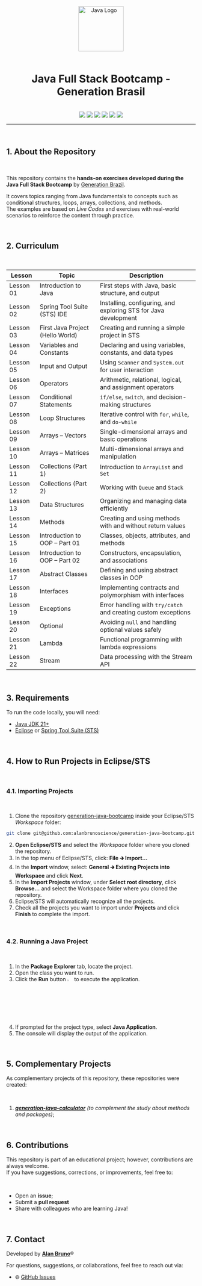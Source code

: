 <div align="center">
  <img src="https://www.vectorlogo.zone/logos/java/java-icon.svg" alt="Java Logo" width="120"/>
</div>

<br>

<h1 align="center">Java Full Stack Bootcamp - Generation Brasil</h1>

<br />

<div align="center">
  <img src="https://img.shields.io/github/languages/top/alanbrunoscience/generation-java-bootcamp?style=flat-square" />
  <img src="https://img.shields.io/github/repo-size/alanbrunoscience/generation-java-bootcamp?style=flat-square" />
  <img src="https://img.shields.io/github/languages/count/alanbrunoscience/generation-java-bootcamp?style=flat-square" />
  <img src="https://img.shields.io/github/last-commit/alanbrunoscience/generation-java-bootcamp?style=flat-square" />
  <img src="https://img.shields.io/github/issues/alanbrunoscience/generation-java-bootcamp?style=flat-square" />
  <img src="https://img.shields.io/github/issues-pr/alanbrunoscience/generation-java-bootcamp?style=flat-square" />
</div>

------

<br />

## 1. About the Repository

<br />

This repository contains the **hands-on exercises developed during the Java Full Stack Bootcamp** by [Generation Brazil](https://brazil.generation.org/).

It covers topics ranging from Java fundamentals to concepts such as conditional structures, loops, arrays, collections, and methods.  
The examples are based on *Live Codes* and exercises with real-world scenarios to reinforce the content through practice.

<br />

## 2. Curriculum

<br />

| Lesson  | Topic                                       | Description                                                                 |
| ------- | ------------------------------------------- | --------------------------------------------------------------------------- |
| Lesson 01 | Introduction to Java                      | First steps with Java, basic structure, and output                          |
| Lesson 02 | Spring Tool Suite (STS) IDE               | Installing, configuring, and exploring STS for Java development             |
| Lesson 03 | First Java Project (Hello World)          | Creating and running a simple project in STS                                |
| Lesson 04 | Variables and Constants                   | Declaring and using variables, constants, and data types                    |
| Lesson 05 | Input and Output                          | Using `Scanner` and `System.out` for user interaction                       |
| Lesson 06 | Operators                                 | Arithmetic, relational, logical, and assignment operators                   |
| Lesson 07 | Conditional Statements                    | `if/else`, `switch`, and decision-making structures                         |
| Lesson 08 | Loop Structures                           | Iterative control with `for`, `while`, and `do-while`                       |
| Lesson 09 | Arrays – Vectors                          | Single-dimensional arrays and basic operations                              |
| Lesson 10 | Arrays – Matrices                         | Multi-dimensional arrays and manipulation                                   |
| Lesson 11 | Collections (Part 1)                      | Introduction to `ArrayList` and `Set`                                       |
| Lesson 12 | Collections (Part 2)                      | Working with `Queue` and `Stack`                                            |
| Lesson 13 | Data Structures                           | Organizing and managing data efficiently                                    |
| Lesson 14 | Methods                                   | Creating and using methods with and without return values                   |
| Lesson 15 | Introduction to OOP – Part 01             | Classes, objects, attributes, and methods                                   |
| Lesson 16 | Introduction to OOP – Part 02             | Constructors, encapsulation, and associations                               |
| Lesson 17 | Abstract Classes                          | Defining and using abstract classes in OOP                                  |
| Lesson 18 | Interfaces                                | Implementing contracts and polymorphism with interfaces                     |
| Lesson 19 | Exceptions                                | Error handling with `try/catch` and creating custom exceptions              |
| Lesson 20 | Optional                                  | Avoiding `null` and handling optional values safely                         |
| Lesson 21 | Lambda                                    | Functional programming with lambda expressions                              |
| Lesson 22 | Stream                                    | Data processing with the Stream API                                         |

<br />

## 3. Requirements

To run the code locally, you will need:

- [Java JDK 21+](https://www.oracle.com/java/technologies/downloads/#jdk21)
- [Eclipse](https://eclipseide.org/) or [Spring Tool Suite (STS)](https://spring.io/tools)

<br />

## 4. How to Run Projects in Eclipse/STS

<br />

### 4.1. Importing Projects

<br />

1. Clone the repository [generation-java-bootcamp](https://github.com/alanbrunoscience/generation-java-bootcamp) inside your Eclipse/STS *Workspace* folder:

```bash
git clone git@github.com:alanbrunoscience/generation-java-bootcamp.git
```

2. **Open Eclipse/STS** and select the *Workspace* folder where you cloned the repository.  
3. In the top menu of Eclipse/STS, click: **File 🡲 Import...**  
4. In the **Import** window, select: **General 🡲 Existing Projects into Workspace** and click **Next**.  
5. In the **Import Projects** window, under **Select root directory**, click **Browse...** and select the Workspace folder where you cloned the repository.  
6. Eclipse/STS will automatically recognize all the projects.  
7. Check all the projects you want to import under **Projects** and click **Finish** to complete the import.  

<br />

### 4.2. Running a Java Project

<br />

1. In the **Package Explorer** tab, locate the project.  
2. Open the class you want to run.  
3. Click the **Run** button <img src="https://i.imgur.com/MtBQjUp.png" title="source: imgur.com" width="3%"/> to execute the application.  
4. If prompted for the project type, select **Java Application**.  
5. The console will display the output of the application.  

<br />

## 5. Complementary Projects

As complementary projects of this repository, these repositories were created:

<br />

1. _**[generation-java-calculator](https://github.com/alanbrunoscience/generation-java-calculator)** (to complement the study about methods and packages)_;

<br />

## 6. Contributions

This repository is part of an educational project; however, contributions are always welcome.  
If you have suggestions, corrections, or improvements, feel free to:

<br />

- Open an **issue**;
- Submit a **pull request**  
- Share with colleagues who are learning Java!  

<br />

## 7. Contact

Developed by [**Alan Bruno**](https://github.com/alanbrunoscience)®

For questions, suggestions, or collaborations, feel free to reach out via:  
- 🌐 [GitHub Issues](../../issues)
